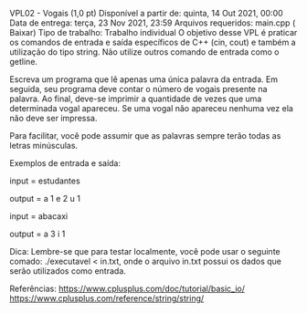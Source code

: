VPL02 - Vogais (1,0 pt)
 Disponível a partir de: quinta, 14 Out 2021, 00:00
 Data de entrega: terça, 23 Nov 2021, 23:59
 Arquivos requeridos: main.cpp ( Baixar)
Tipo de trabalho:  Trabalho individual
O objetivo desse VPL é praticar os comandos de entrada e saída específicos de C++ (cin, cout) e também a utilização do tipo string. Não utilize outros comando de entrada como o getline.

Escreva um programa que lê apenas uma única palavra da entrada. Em seguida, seu programa deve contar o número de vogais presente na palavra. Ao final, deve-se imprimir a quantidade de vezes que uma determinada vogal apareceu. Se uma vogal não apareceu nenhuma vez ela não deve ser impressa.

Para facilitar, você pode assumir que as palavras sempre terão todas as letras minúsculas.

Exemplos de entrada e saída:

input = 
estudantes

output = 
a 1
e 2
u 1


input = 
abacaxi

output = 
a 3
i 1

Dica:
Lembre-se que para testar localmente, você pode usar o seguinte comado: ./executavel < in.txt, onde o arquivo in.txt possui os dados que serão utilizados como entrada.

Referências: 
https://www.cplusplus.com/doc/tutorial/basic_io/
https://www.cplusplus.com/reference/string/string/
